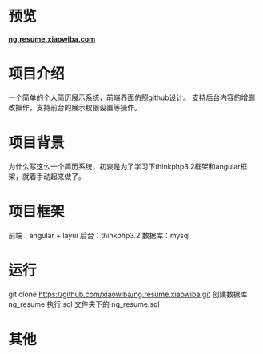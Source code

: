 ﻿# 预览
<a href='https://ng.resume.xiaowiba.com' target='_blank'>**ng.resume.xiaowiba.com**</a>

# 项目介绍
一个简单的个人简历展示系统，前端界面仿照github设计。
支持后台内容的增删改操作，支持前台的展示权限设置等操作。

# 项目背景
为什么写这么一个简历系统，初衷是为了学习下thinkphp3.2框架和angular框架，就着手动起来做了。

# 项目框架
前端：angular + layui
后台：thinkphp3.2
数据库：mysql

# 运行
git clone https://github.com/xiaowiba/ng.resume.xiaowiba.git
创建数据库 ng_resume
执行 sql 文件夹下的 ng_resume.sql

# 其他
